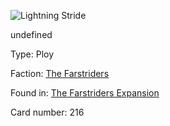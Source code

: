 
![Lightning Stride](https://warhammerunderworlds.com/wp-content/uploads/sites/6/2018/03/216_ENG.png)

undefined

Type: Ploy

Faction: [The Farstriders](/factions/the-farstriders.md)

Found in: [The Farstriders Expansion](/locations/the-farstriders-expansion.md)

Card number: 216
